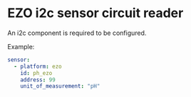 # EZO i2c sensor circuit reader

An i2c component is required to be configured.

Example:
```yaml
sensor:
  - platform: ezo
    id: ph_ezo
    address: 99
    unit_of_measurement: "pH"
```

